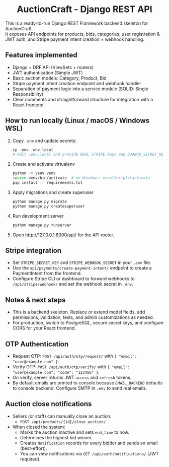 <div align="center">
  
# AuctionCraft - Django REST API 
  
</div>

This is a ready-to-run Django REST Framework backend skeleton for AuctionCraft.  
It exposes API endpoints for products, bids, categories, user registration & JWT auth, and Stripe payment intent creation + webhook handling.

## Features implemented
- Django + DRF API (ViewSets + routers)
- JWT authentication (Simple JWT)
- Basic auction models: Category, Product, Bid
- Stripe payment intent creation endpoint and webhook handler
- Separation of payment logic into a service module (SOLID: Single Responsibility)
- Clear comments and straightforward structure for integration with a React frontend

## How to run locally (Linux / macOS / Windows WSL)
1. Copy `.env` and update secrets:
   ```bash
   cp .env .env.local
   # edit .env.local and provide REAL STRIPE keys and DJANGO_SECRET_KEY
   ```
2. Create and activate virtualenv
   ```bash
   python -m venv venv
   source venv/bin/activate  # on Windows: venv\Scripts\activate
   pip install -r requirements.txt
   ```
3. Apply migrations and create superuser
   ```bash
   python manage.py migrate
   python manage.py createsuperuser
   ```
4. Run development server
   ```bash
   python manage.py runserver
   ```
5. Open http://127.0.0.1:8000/api/ for the API router.

## Stripe integration
- Set `STRIPE_SECRET_KEY` and `STRIPE_WEBHOOK_SECRET` in your `.env` file.
- Use the `api/payments/create-payment-intent/` endpoint to create a PaymentIntent from the frontend.
- Configure Stripe CLI or dashboard to forward webhooks to `/api/stripe/webhook/` and set the webhook secret in `.env`.

## Notes & next steps
- This is a backend skeleton. Replace or extend model fields, add permissions, validation, tests, and admin customizations as needed.
- For production, switch to PostgreSQL, secure secret keys, and configure CORS for your React frontend.

## OTP Authentication
- Request OTP: `POST /api/auth/otp/request/` with `{ "email": "user@example.com" }`.
- Verify OTP: `POST /api/auth/otp/verify/` with `{ "email": "user@example.com", "code": "123456" }`.
- On verify, server returns JWT `access` and `refresh` tokens.
- By default emails are printed to console because `EMAIL_BACKEND` defaults to console backend. Configure SMTP in `.env` to send real emails.

## Auction close notifications
- Sellers (or staff) can manually close an auction:
  - `POST /api/products/{id}/close_auction/`
- When closed the system:
  - Marks the auction inactive and sets `end_time` to now.
  - Determines the highest bid winner.
  - Creates `Notification` records for every bidder and sends an email (best-effort).
  - You can view notifications via `GET /api/auth/notifications/` (JWT required).
